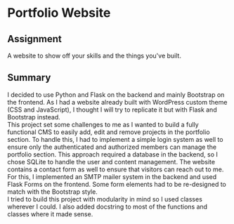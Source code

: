 # Portfolio Website

## Assignment
A website to show off your skills and the things you've built.

## Summary
I decided to use Python and Flask on the backend and mainly Bootstrap on the frontend. As I had a website already built with WordPress custom theme (CSS and JavaScript), I thought I will try to replicate it but with Flask and Bootstrap instead.  
This project set some challenges to me as I wanted to build a fully functional CMS to easily add, edit and remove projects in the portfolio section. To handle this, I had to implement a simple login system as well to ensure only the authenticated and authorized members can manage the portfolio section. This approach required a database in the backend, so I chose SQLite to handle the user and content management. The website contains a contact form as well to ensure that visitors can reach out to me. For this, I implemented an SMTP mailer system in the backend and used Flask Forms on the frontend. Some form elements had to be re-designed to match with the Bootstrap style.  
I tried to build this project with modularity in mind so I used classes wherever I could. I also added docstring to most of the functions and classes where it made sense.